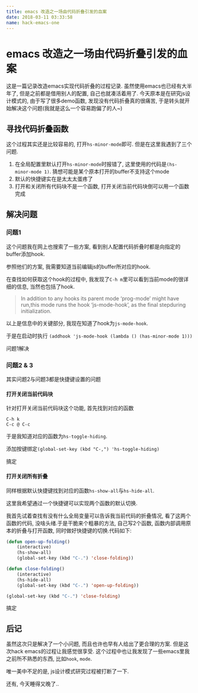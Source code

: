 ```yaml
---
title: emacs 改造之一场由代码折叠引发的血案
date: 2018-03-11 03:33:58
name: hack-emacs-one
---
```


# emacs 改造之一场由代码折叠引发的血案

这是一篇记录改造emacs实现代码折叠的过程记录. 虽然使用emacs也已经有大半年了, 但是之前都是借用别人的配置, 自己也就凑活着用了. 今天原本是在研究js设计模式的, 由于写了很多demo函数, 发现没有代码折叠真的很痛苦, 于是转头就开始解决这个问题(我就是这么一个容易跑偏了的人~)  

<!-- more -->

## 寻找代码折叠函数
这个过程其实还是比较容易的, 打开`hs-minor-mode`即可. 但是在这里我遇到了三个问题.
1. 在全局配置里默认打开`hs-minor-mode`时报错了, 这里使用的代码是`(hs-minor-mode 1)`. 猜想可能是某个原本打开的buffer不支持这个mode
2. 默认的快捷键实在是太太太蛋疼了
3. 打开和关闭所有代码块不是一个函数, 打开关闭当前代码块倒可以用一个函数完成

## 解决问题
### 问题1
这个问题我在网上也搜索了一些方案, 看到别人配置代码折叠时都是向指定的buffer添加hook.  

参照他们的方案, 我需要知道当前编辑js的buffer所对应的hook.  

在查找如何获取这个hook的过程中, 我发现了`C-h m`里可以看到当前mode的很详细的信息, 当然也包括了hook.  

>In addition to any hooks its parent mode ‘prog-mode’ might have run,this mode runs the hook ‘js-mode-hook’, as the final stepduring initialization.

以上是信息中的关键部分, 我现在知道了hook为`js-mode-hook`.  

于是在启动时执行 `(addhook 'js-mode-hook (lambda () (has-minor-mode 1)))`  

问题1解决

### 问题2 & 3
其实问题2与问题3都是快捷键设置的问题  

#### 打开关闭当前代码块
针对打开关闭当前代码块这个功能, 首先找到对应的函数
```
C-h k
C-c @ C-c
```

于是我知道对应的函数为`hs-toggle-hiding`.   

添加按键绑定`(global-set-key (kbd "C-,") 'hs-toggle-hiding)`  

搞定

#### 打开关闭所有折叠
同样根据默认快捷键找到对应的函数`hs-show-all`与`hs-hide-all`.  

这里我希望通过一个快捷键可以实现两个函数的默认切换.  

我首先试着查找有没有什么全局变量可以告诉我当前代码的折叠情况, 看了这两个函数的代码, 没啥头绪.于是干脆来个粗暴的方法, 自己写2个函数, 函数内部调用原本的折叠与打开函数, 同时做好快捷键的切换.代码如下:

```lisp
(defun open-up-folding()
	(interactive)
	(hs-show-all)
	(global-set-key (kbd "C-.") 'close-folding))

(defun close-folding()
	(interactive)
	(hs-hide-all)
	(global-set-key (kbd "C-.") 'open-up-folding))

(global-set-key (kbd "C-.") 'close-folding)
```

搞定



## 后记
虽然这次只是解决了一个小问题, 而且也许也早有人给出了更合理的方案. 但是这次hack emacs的过程让我感觉很享受. 这个过程中也让我发现了一些emacs里我之前所不熟悉的东西, 比如`hook`, `mode`.  

唯一美中不足的是, js设计模式研究过程被打断了一下. 

还有, 今天睡得又晚了..

